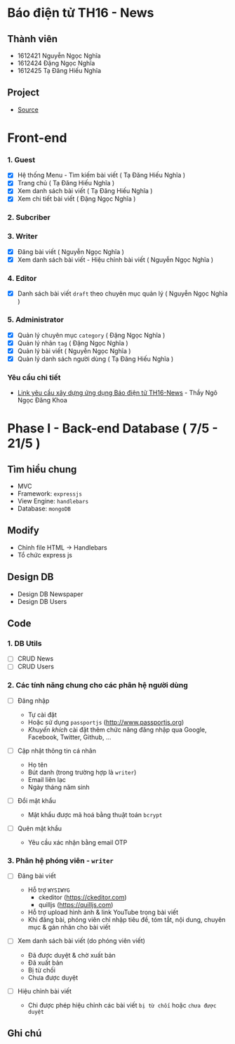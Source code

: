 ﻿Báo điện tử TH16 - News
===

## Thành viên

- 1612421 Nguyễn Ngọc Nghĩa
- 1612424 Đặng Ngọc Nghĩa
- 1612425 Tạ Đăng Hiếu Nghĩa


## Project

- [Source](./source)

# Front-end

### 1. Guest
- [x] Hệ thống Menu - Tìm kiếm bài viết ( Tạ Đăng Hiếu Nghĩa )
- [x] Trang chủ ( Tạ Đăng Hiếu Nghĩa )
- [x] Xem danh sách bài viết ( Tạ Đăng Hiếu Nghĩa )
- [x] Xem chi tiết bài viết ( Đặng Ngọc Nghĩa )
### 2. Subcriber
### 3. Writer
- [x] Đăng bài viết ( Nguyễn Ngọc Nghĩa )
- [x] Xem danh sách bài viết - Hiệu chỉnh bài viết ( Nguyễn Ngọc Nghĩa )
### 4. Editor
- [x] Danh sách bài viết `draft` theo chuyên mục quản lý ( Nguyễn Ngọc Nghĩa )
### 5. Administrator 
- [x] Quản lý chuyên mục `category` ( Đặng Ngọc Nghĩa )
- [x] Quản lý nhãn `tag` ( Đặng Ngọc Nghĩa )
- [x] Quản lý bài viết (  Nguyễn Ngọc Nghĩa )
- [x] Quản lý danh sách người dùng ( Tạ Đăng Hiếu Nghĩa )

### Yêu cầu chi tiết

- [Link yêu cầu xây dựng ứng dụng Báo điện tử TH16-News](https://github.com/nndkhoa/ptudw.th16.23/wiki/Project?fbclid=IwAR0XgmrDTz7867gToSEW5MQ82UbrM-hO6MmIqFyaSdhuqV7EBzfHD9lT_oo#l%C6%B0u-%C3%BD-b%C3%A0i-vi%E1%BA%BFt-hi%E1%BB%83n-th%E1%BB%8B-tr%C3%AAn-trang-ch%E1%BB%A7-g%E1%BB%93m-c%C3%A1c-th%C3%B4ng-tin) - Thầy Ngô Ngọc Đăng Khoa


Phase I - Back-end Database ( 7/5 - 21/5 )
===

## Tìm hiểu chung
- MVC
- Framework: `expressjs`
- View Engine: `handlebars`
- Database: `mongoDB`

## Modify
- Chỉnh file HTML -> Handlebars
- Tổ chức express js

## Design DB 
- Design DB Newspaper
- Design DB Users

## Code

### 1. DB Utils
- [ ] CRUD News
- [ ] CRUD Users
### 2. Các tính năng chung cho các phân hệ người dùng
- [ ] Đăng nhập
  - Tự cài đặt
  - Hoặc sử dụng `passportjs` (http://www.passportjs.org)
  - _Khuyến khích_ cài đặt thêm chức năng đăng nhập qua Google, Facebook, Twitter, Github, ...

- [ ] Cập nhật thông tin cá nhân
  - Họ tên
  - Bút danh (trong trường hợp là `writer`)
  - Email liên lạc
  - Ngày tháng năm sinh

- [ ] Đổi mật khẩu
  - Mật khẩu được mã hoá bằng thuật toán `bcrypt`

- [ ] Quên mật khẩu
  - Yêu cầu xác nhận bằng email OTP

### 3. Phân hệ phóng viên - `writer`

- [ ] Đăng bài viết
  - Hỗ trợ `WYSIWYG`
    - ckeditor (https://ckeditor.com)
    - quilljs (https://quilljs.com)
  - Hỗ trợ upload hình ảnh & link YouTube trong bài viết
  - Khi đăng bài, phóng viên chỉ nhập tiêu đề, tóm tắt, nội dung, chuyên mục & gán nhãn cho bài viết

- [ ] Xem danh sách bài viết (do phóng viên viết)
  - Đã được duyệt & chờ xuất bản
  - Đã xuất bản
  - Bị từ chối
  - Chưa được duyệt

- [ ] Hiệu chỉnh bài viết
  - Chi được phép hiệu chỉnh các bài viết `bị từ chối` hoặc `chưa được duyệt`


## Ghi chú
